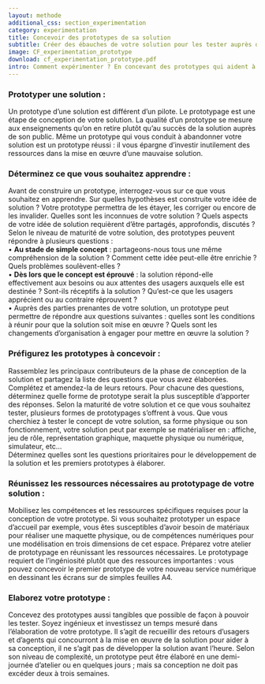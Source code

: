 ```yaml
---
layout: methode
additional_css: section_experimentation
category: experimentation
title: Concevoir des prototypes de sa solution
subtitle: Créer des ébauches de votre solution pour les tester auprès de vos usagers
image: CF_experimentation_prototype
download: cf_experimentation_prototype.pdf
intro: Comment expérimenter ? En concevant des prototypes qui aident à préfigurer le fonctionnement de la solution en situation réelle. Prototyper une solution, c’est donner à votre idée une première forme tangible et concrète. Avec un prototype, vous proposez à vos usagers une première expérience du service, vous mesurez s’il répond à leurs besoins et vous observez comment ils interagissent avec lui afin d’améliorer votre solution. Vous permettez aussi aux parties prenantes du service de se projeter concrètement dans son fonctionnement et d’anticiper ses conditions de mises en œuvre.
---
```


### Prototyper une solution : 
Un prototype d’une solution est différent d’un pilote. Le prototypage est une étape de conception de votre solution. La qualité d’un prototype se mesure aux enseignements qu’on en retire plutôt qu’au succès de la solution auprès de son public. Même un prototype qui vous conduit à abandonner votre solution est un prototype réussi : il vous épargne d’investir inutilement des ressources dans la mise en œuvre d’une mauvaise solution. 

### Déterminez ce que vous souhaitez apprendre : 
Avant de construire un prototype, interrogez-vous sur ce que vous souhaitez en apprendre. Sur quelles hypothèses est construite votre idée de solution ? Votre prototype permettra de les étayer, les corriger ou encore de les invalider. Quelles sont les inconnues de votre solution ? Quels aspects de votre idée de solution requièrent d’être partagés, approfondis, discutés ? Selon le niveau de maturité de votre solution, des prototypes peuvent répondre à plusieurs questions :   
• **Au stade de simple concept** : partageons-nous tous une même compréhension de la solution ? Comment cette idée peut-elle être enrichie ? Quels problèmes soulèvent-elles ?      
• **Dès lors que le concept est éprouvé** : la solution répond-elle effectivement aux besoins ou aux attentes des usagers auxquels elle est destinée ? Sont-ils réceptifs à la solution ? Qu’est-ce que les usagers apprécient ou au contraire réprouvent ?      
• Auprès des parties prenantes de votre solution, un prototype peut permettre de répondre aux questions suivantes : quelles sont les conditions à réunir pour que la solution soit mise en œuvre ? Quels sont les changements d’organisation à engager pour mettre en œuvre la solution ?  

### Préfigurez les prototypes à  concevoir : 
Rassemblez les principaux contributeurs de la phase de conception de la solution et partagez la liste des questions que vous avez élaborées. Complétez et amendez-la de leurs retours. Pour chacune des questions, déterminez quelle forme de prototype serait la plus susceptible d’apporter des réponses. Selon la maturité de votre solution et ce que vous souhaitez tester, plusieurs formes de prototypages s’offrent à vous. Que vous cherchiez à tester le concept de votre solution, sa forme physique ou son fonctionnement, votre solution peut par exemple se matérialiser en : affiche, jeu de rôle, représentation graphique, maquette physique ou numérique, simulateur, etc…    
Déterminez quelles sont les questions prioritaires pour le développement de la solution et les premiers prototypes à élaborer.  

### Réunissez les ressources nécessaires au prototypage de votre solution :
Mobilisez les compétences et les ressources spécifiques requises pour la conception de votre prototype. Si vous souhaitez prototyper un espace d’accueil par exemple, vous êtes susceptibles d’avoir besoin de matériaux pour réaliser une maquette physique, ou de compétences numériques pour une modélisation en trois dimensions de cet espace. Préparez votre atelier de prototypage en réunissant les ressources nécessaires. Le prototypage requiert de l’ingéniosité plutôt que des ressources importantes : vous pouvez concevoir le premier prototype de votre nouveau service numérique en dessinant les écrans sur de simples feuilles A4.  

### Elaborez votre prototype : 
Concevez des prototypes aussi tangibles que possible de façon à pouvoir les tester. Soyez ingénieux et investissez un temps mesuré dans l’élaboration de votre prototype. Il s’agit de recueillir des retours d’usagers et d’agents qui concourront à la mise en œuvre de la solution pour aider à sa conception, il ne s’agit pas de développer la solution avant l’heure. Selon son niveau de complexité, un prototype peut être élaboré en une demi-journée d’atelier ou en quelques jours ; mais sa conception ne doit pas excéder deux à trois semaines.
